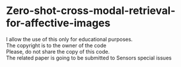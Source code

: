 # Zero-shot-cross-modal-retrieval-for-affective-images

I allow the use of this only for educational purposes.<br />
The copyright is to the owner of the code <br />
Please, do not share the copy of this code. <br />
The related paper is going to be submitted to Sensors special issues <br />
